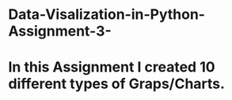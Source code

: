 # Data-Visalization-in-Python-Assignment-3-
# In this Assignment I created 10 different types of Graps/Charts.
